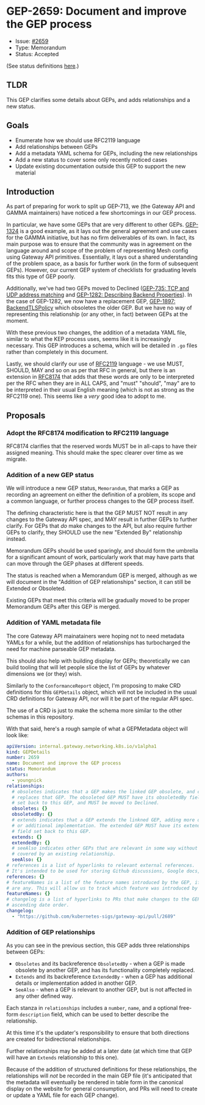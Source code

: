 # GEP-2659: Document and improve the GEP process

* Issue: [#2659](https://github.com/kubernetes-sigs/gateway-api/issues/2659)
* Type: Memorandum
* Status: Accepted

(See status definitions [here](overview.md#status).)

## TLDR

This GEP clarifies some details about GEPs, and adds relationships and a new
status.


## Goals

- Enumerate how we should use RFC2119 language
- Add relationships between GEPs
- Add a metadata YAML schema for GEPs, including the new relationships
- Add a new status to cover some only recently noticed cases
- Update existing documentation outside this GEP to support the new material

## Introduction

As part of preparing for work to split up GEP-713, we (the Gateway API and GAMMA
maintainers) have noticed a few shortcomings in our GEP process.

In particular, we have some GEPs that are very different to other GEPs.
[GEP-1324](https://gateway-api.sigs.k8s.io/geps/gep-1324/) is a good example,
as it lays out the general agreement and use cases for the GAMMA initiative, but
has no firm deliverables of its own. In fact, its main purpose was to ensure
that the community was in agreement on the language around and scope of the
problem of representing Mesh config using Gateway API primitives. Essentially,
it lays out a shared understanding of the problem space, as a basis for further
work (in the form of subsequent GEPs). However, our current GEP system of checklists
for graduating levels fits this type of GEP poorly.

Additionally, we've had two GEPs moved to Declined ([GEP-735: TCP and UDP address
matching](https://gateway-api.sigs.k8s.io/geps/gep-735/) and
[GEP-1282: Describing Backend Properties](https://gateway-api.sigs.k8s.io/geps/gep-1282/)).
In the case of GEP-1282, we now have a replacement GEP,
[GEP-1897: BackendTLSPolicy](https://gateway-api.sigs.k8s.io/geps/gep-1897/)
which obsoletes the older GEP. But we have no way of representing this
relationship (or any other, in fact) between GEPs at the moment.

With these previous two changes, the addition of a metadata YAML file, similar
to what the KEP process uses, seems like it is increasingly necessary. This GEP
introduces a schema, which will be detailed in `.go` files rather than completely
in this document.

Lastly, we should clarify our use of [RFC2119](https://www.rfc-editor.org/rfc/rfc2119.txt)
language - we use MUST, SHOULD, MAY and so on as per that RFC in general,
but there is an extension in [RFC8174](https://www.rfc-editor.org/rfc/rfc8174.txt)
that adds that these words are only to be interpreted per the RFC when they are
in ALL CAPS, and "must" "should", "may" are to be interpreted in their usual
English meaning (which is not as strong as the RFC2119 one). This seems like
a _very_ good idea to adopt to me.

## Proposals

### Adopt the RFC8174 modification to RFC2119 language

RFC8174 clarifies that the reserved words MUST be in all-caps to have their
assigned meaning. This should make the spec clearer over time as we migrate.

### Addition of a new GEP status

We will introduce a new GEP status, `Memorandum`, that marks a GEP as recording
an agreement on either the definition of a problem, its scope
and a common language, or further process changes to the GEP process itself.

The defining characteristic here is that the GEP MUST NOT result in any changes
to the Gateway API spec, and MAY result in further GEPs to further clarify.
For GEPs that _do_ make changes to the API, but also require further GEPs to
clarify, they SHOULD use the new "Extended By" relationship instead.

Memorandum GEPs should be used sparingly, and should form the umbrella for a
significant amount of work, particularly work that may have parts that can
move through the GEP phases at different speeds.

The status is reached when a Memorandum GEP is merged, although as we will document
in the "Addition of GEP relationships" section, it can still be Extended
or Obsoleted.

Existing GEPs that meet this criteria will be gradually moved to be proper
Memorandum GEPs after this GEP is merged.

### Addition of YAML metadata file

The core Gateway API mainatainers were hoping not to need metadata YAMLs for a
while, but the addition of relationships has turbocharged the need for machine
parseable GEP metadata.

This should also help with building display for GEPs; theoretically we can build
tooling that will let people slice the list of GEPs by whatever dimensions
we (or they) wish.

Similarly to the `ConformanceReport` object, I'm proposing to make CRD definitions
for this `GEPDetails` object, which will not be included in the usual CRD
definitions for Gateway API, nor will it be part of the regular API spec.

The use of a CRD is just to make the schema more similar to the other schemas
in this repository.

With that said, here's a rough sample of what a GEPMetadata object will look like:

```yaml
apiVersion: internal.gateway.networking.k8s.io/v1alpha1
kind: GEPDetails
number: 2659
name: Document and improve the GEP process
status: Memorandum
authors:
  - youngnick
relationships:
  # obsoletes indicates that a GEP makes the linked GEP obsolete, and completely
  # replaces that GEP. The obsoleted GEP MUST have its obsoletedBy field
  # set back to this GEP, and MUST be moved to Declined.
  obsoletes: {}
  obsoletedBy: {}
  # extends indicates that a GEP extends the linkned GEP, adding more detail
  # or additional implementation. The extended GEP MUST have its extendedBy
  # field set back to this GEP.
  extends: {}
  extendedBy: {}
  # seeAlso indicates other GEPs that are relevant in some way without being
  # covered by an existing relationship.
  seeAlso: {}
# references is a list of hyperlinks to relevant external references.
# It's intended to be used for storing Github discussions, Google docs, etc.
references: {}
# featureNames is a list of the feature names introduced by the GEP, if there
# are any. This will allow us to track which feature was introduced by which GEP.
featureNames: {}
# changelog is a list of hyperlinks to PRs that make changes to the GEP, in
# ascending date order.
changelog:
  - "https://github.com/kubernetes-sigs/gateway-api/pull/2689"
```

### Addition of GEP relationships

As you can see in the previous section, this GEP adds three relationships between
GEPs:
- `Obsoletes` and its backreference `ObsoletedBy` - when a GEP is made obsolete
  by another GEP, and has its functionality completely replaced.
- `Extends` and its backreference `ExtendedBy` - when a GEP has additional details
  or implementation added in another GEP.
- `SeeAlso` - when a GEP is relevant to another GEP, but is not affected in any
  other defined way.

Each stanza in `relationships` includes a `number`, `name`, and a optional free-form
`description` field, which can be used to better describe the relationship.

At this time it's the updater's responsibility to ensure that both directions
are created for bidirectional relationships.

Further relationships may be added at a later date (at which time that GEP will
have an `Extends` relationship to this one).

Because of the addition of structured definitions for these relationships, the
relationships will _not_ be recorded in the main GEP file (it's anticipated
that the metadata will eventually be rendered in table form in the canonical
display on the website for general consumption, and PRs will need to create or
update a YAML file for each GEP change).
